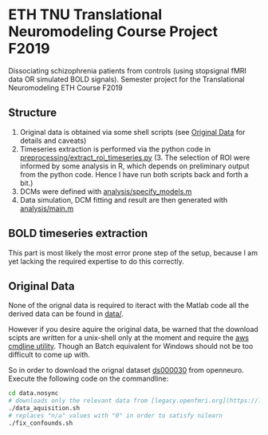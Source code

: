 # ETH TNU Translational Neuromodeling Course Project F2019
Dissociating schizophrenia patients from controls (using stopsignal fMRI data OR simulated BOLD signals). Semester project for the Translational Neuromodeling ETH Course F2019

## Structure

1. Original data is obtained via some shell scripts (see [Original Data](##Original-Data) for details and caveats)
2. Timeseries extraction is performed via the python code in [preprocessing/extract_roi_timeseries.py](https://github.com/zypus/eth_tnu_project_f2019/tree/master/preprocessing/extract_roi_timeseries.py)
(3. The selection of ROI were informed by some analysis in R, which depends on preliminary output from the python code. Hence I have run both scripts back and forth a bit.)
4. DCMs were defined with [analysis/specify_models.m](https://github.com/zypus/eth_tnu_project_f2019/tree/master/analysis/specify_models.m)
5. Data simulation, DCM fitting and result are then generated with [analysis/main.m](https://github.com/zypus/eth_tnu_project_f2019/tree/master/analysis/main.m)

## BOLD timeseries extraction

This part is most likely the most error prone step of the setup, because I am yet lacking the required expertise to do this correctly.

## Original Data

None of the orignal data is required to iteract with the Matlab code all the derived data can be found in [data/](https://github.com/zypus/eth_tnu_project_f2019/tree/master/data).

However if you desire aquire the original data, be warned that the download scipts are written for a unix-shell only at the moment and require the [aws cmdline utility](https://aws.amazon.com/cli/).
Though an Batch equivalent for Windows should not be too difficult to come up with.

So in order to download the orignal dataset [ds000030](https://openneuro.org/datasets/ds000030/versions/00016) from openneuro. Execute the following code on the commandline:

```bash
cd data.nosync
# downloads only the relevant data from [legacy.openfmri.org](https://legacy.openfmri.org/s3-browser/?prefix=ds000030/ds000030_R1.0.5/uncompressed/) around 21GB
./data_aquisition.sh
# replaces "n/a" values with "0" in order to satisfy nilearn
./fix_confounds.sh
```
